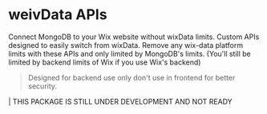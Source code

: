# weivData APIs

Connect MongoDB to your Wix website without wixData limits. Custom APIs designed to easily switch from wixData. Remove any wix-data platform limits with these APIs and only limited by MongoDB's limits. (You'll still be limited by backend limits of Wix if you use Wix's backend)

> Designed for backend use only don't use in frontend for better security.

| THIS PACKAGE IS STILL UNDER DEVELOPMENT AND NOT READY